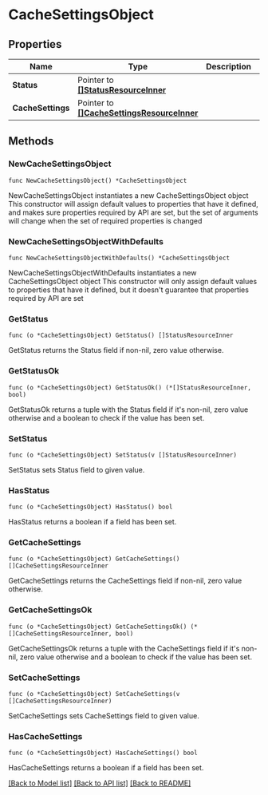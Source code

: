 # CacheSettingsObject

## Properties

Name | Type | Description | Notes
------------ | ------------- | ------------- | -------------
**Status** | Pointer to [**[]StatusResourceInner**](StatusResourceInner.md) |  | [optional] 
**CacheSettings** | Pointer to [**[]CacheSettingsResourceInner**](CacheSettingsResourceInner.md) |  | [optional] 

## Methods

### NewCacheSettingsObject

`func NewCacheSettingsObject() *CacheSettingsObject`

NewCacheSettingsObject instantiates a new CacheSettingsObject object
This constructor will assign default values to properties that have it defined,
and makes sure properties required by API are set, but the set of arguments
will change when the set of required properties is changed

### NewCacheSettingsObjectWithDefaults

`func NewCacheSettingsObjectWithDefaults() *CacheSettingsObject`

NewCacheSettingsObjectWithDefaults instantiates a new CacheSettingsObject object
This constructor will only assign default values to properties that have it defined,
but it doesn't guarantee that properties required by API are set

### GetStatus

`func (o *CacheSettingsObject) GetStatus() []StatusResourceInner`

GetStatus returns the Status field if non-nil, zero value otherwise.

### GetStatusOk

`func (o *CacheSettingsObject) GetStatusOk() (*[]StatusResourceInner, bool)`

GetStatusOk returns a tuple with the Status field if it's non-nil, zero value otherwise
and a boolean to check if the value has been set.

### SetStatus

`func (o *CacheSettingsObject) SetStatus(v []StatusResourceInner)`

SetStatus sets Status field to given value.

### HasStatus

`func (o *CacheSettingsObject) HasStatus() bool`

HasStatus returns a boolean if a field has been set.

### GetCacheSettings

`func (o *CacheSettingsObject) GetCacheSettings() []CacheSettingsResourceInner`

GetCacheSettings returns the CacheSettings field if non-nil, zero value otherwise.

### GetCacheSettingsOk

`func (o *CacheSettingsObject) GetCacheSettingsOk() (*[]CacheSettingsResourceInner, bool)`

GetCacheSettingsOk returns a tuple with the CacheSettings field if it's non-nil, zero value otherwise
and a boolean to check if the value has been set.

### SetCacheSettings

`func (o *CacheSettingsObject) SetCacheSettings(v []CacheSettingsResourceInner)`

SetCacheSettings sets CacheSettings field to given value.

### HasCacheSettings

`func (o *CacheSettingsObject) HasCacheSettings() bool`

HasCacheSettings returns a boolean if a field has been set.


[[Back to Model list]](../README.md#documentation-for-models) [[Back to API list]](../README.md#documentation-for-api-endpoints) [[Back to README]](../README.md)


